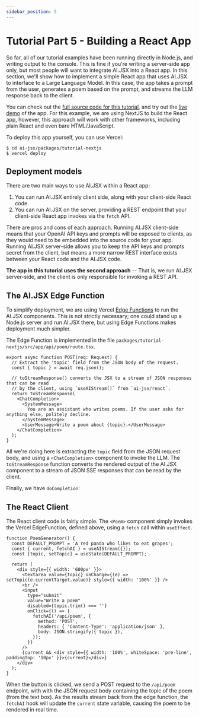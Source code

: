 ```yaml
---
sidebar_position: 5
---
```


# Tutorial Part 5 - Building a React App

So far, all of our tutorial examples have been running directly in Node.js, and writing
output to the console. This is fine if you're writing a server-side app only, but most
people will want to integrate AI.JSX into a React app. In this section, we'll show
how to implement a simple React app that uses AI.JSX to interface to a Large Language Model.
In this case, the app takes a prompt from the user, generates a poem based on the prompt,
and streams the LLM response back to the client.

You can check out the [full source code for this tutorial](https://github.com/fixie-ai/ai-jsx/tree/main/packages/tutorial-nextjs), and try out the [live demo](https://ai-jsx-tutorial-nextjs.vercel.app/) of the app. For this example,
we are using NextJS to build the React app, however, this approach will work with other frameworks,
including plain React and even bare HTML/JavaScript.

To deploy this app yourself, you can use Vercel:

```
$ cd ai-jsx/packages/tutorial-nextjs
$ vercel deploy
```

## Deployment models

There are two main ways to use AI.JSX within a React app:

1. You can run AI.JSX entirely client side, along with your client-side React code.
2. You can run AI.JSX on the server, providing a REST endpoint that your client-side
   React app invokes via the `fetch` API.

There are pros and cons of each approach. Running AI.JSX client-side means that your
OpenAI API keys and prompts will be exposed to clients, as they would need to be embedded
into the source code for your app. Running AI.JSX server-side allows you to keep the
API keys and prompts secret from the client, but means a more narrow REST interface
exists between your React code and the AI.JSX code.

**The app in this tutorial uses the second approach** -- That is, we run AI.JSX server-side,
and the client is only responsible for invoking a REST API.

## The AI.JSX Edge Function

To simplify deployment, we are using Vercel [Edge Functions](https://vercel.com/docs/concepts/functions/edge-functions) to run the AI.JSX components. This is not strictly necessary; one
could stand up a Node.js server and run AI.JSX there, but using Edge Functions makes
deployment much simpler.

The Edge Function is implemented in the file `packages/tutorial-nextjs/src/app/api/poem/route.tsx`.

```tsx filename="packages/tutorial-nextjs/src/app/api/poem/route.tsx"
export async function POST(req: Request) {
  // Extract the 'topic' field from the JSON body of the request.
  const { topic } = await req.json();

  // toStreamResponse() converts the JSX to a stream of JSON responses that can be read
  // by the client, using `useAIStream()` from `ai-jsx/react`.
  return toStreamResponse(
    <ChatCompletion>
      <SystemMessage>
        You are an assistant who writes poems. If the user asks for anything else, politely decline.
      </SystemMessage>
      <UserMessage>Write a poem about {topic}.</UserMessage>
    </ChatCompletion>
  );
}
```

All we're doing here is extracting the `topic` field from the JSON request body, and using
a `<ChatCompletion>` component to invoke the LLM. The `toStreamResponse` function converts
the rendered output of the AI.JSX component to a stream of JSON SSE responses that can be
read by the client.

Finally, we have `doCompletion`:

## The React Client

The React client code is fairly simple. The `<Poem>` component simply invokes the Vercel
EdgeFunction, defined above, using a `fetch` call within `useEffect`.

```tsx filename="packages/tutorial-nextjs/src/app/page.tsx"
function PoemGenerator() {
  const DEFAULT_PROMPT = 'A red panda who likes to eat grapes';
  const { current, fetchAI } = useAIStream({});
  const [topic, setTopic] = useState(DEFAULT_PROMPT);

  return (
    <div style={{ width: '600px' }}>
      <textarea value={topic} onChange={(e) => setTopic(e.currentTarget.value)} style={{ width: '100%' }} />
      <br />
      <input
        type="submit"
        value="Write a poem"
        disabled={topic.trim() === ''}
        onClick={() => {
          fetchAI('/api/poem', {
            method: 'POST',
            headers: { 'Content-Type': 'application/json' },
            body: JSON.stringify({ topic }),
          });
        }}
      />
      {current && <div style={{ width: '100%', whiteSpace: 'pre-line', paddingTop: '10px' }}>{current}</div>}
    </div>
  );
}
```

When the button is clicked, we send a POST request to the `/api/poem` endpoint, with
with the JSON request body containing the topic of the poem (from the text box).
As the results stream back from the edge function, the `fetchAI` hook will update
the `current` state variable, causing the poem to be rendered in real time.
